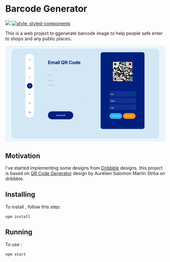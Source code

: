 
# Barcode Generator
![](https://img.shields.io/static/v1?label=React&message=16.13.1&color=blue)
[![style: styled-components](https://img.shields.io/badge/style-%F0%9F%92%85%20styled--components-orange.svg?colorB=daa357&colorA=db748e)](https://github.com/styled-components/styled-components)

This is a web project to ggenerate barcode image to help people safe enter to shops and any public places.

<img src="https://github.com/faeghe-hajiabadi/barcodMaker/blob/master/barcode%20generator.png?width=890" />



## Motivation 
I've started implementing some designs from [Dribbble](https://dribbble.com/) designs.
this project is  based on [QR Code Generator](https://dribbble.com/shots/10807195-QR-Code-Generator/attachments/2464451?mode=media) design by Aurélien Salomon  Martin Strba on dribbble.


## Installing 

To install <Barcode Generator>, follow this step:

```
npm install
```

## Running <Barcode Generator>

To use <Barcode Generator>:

```
npm start
```


